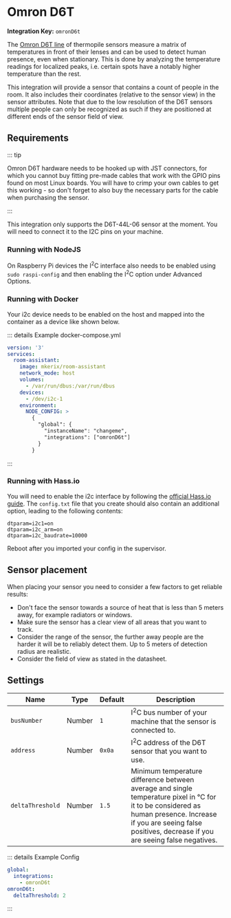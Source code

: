 # Omron D6T

**Integration Key:** `omronD6t`

The [Omron D6T line](https://omronfs.omron.com/en_US/ecb/products/pdf/en-d6t.pdf) of thermopile sensors measure a matrix of temperatures in front of their lenses and can be used to detect human presence, even when stationary. This is done by analyzing the temperature readings for localized peaks, i.e. certain spots have a notably higher temperature than the rest.

This integration will provide a sensor that contains a count of people in the room. It also includes their coordinates (relative to the sensor view) in the sensor attributes. Note that due to the low resolution of the D6T sensors multiple people can only be recognized as such if they are positioned at different ends of the sensor field of view.

## Requirements

::: tip

Omron D6T hardware needs to be hooked up with JST connectors, for which you cannot buy fitting pre-made cables that work with the GPIO pins found on most Linux boards. You will have to crimp your own cables to get this working - so don't forget to also buy the necessary parts for the cable when purchasing the sensor. 

:::

This integration only supports the D6T-44L-06 sensor at the moment. You will need to connect it to the I2C pins on your machine.

### Running with NodeJS

On Raspberry Pi devices the I<sup>2</sup>C interface also needs to be enabled using `sudo raspi-config` and then enabling the I<sup>2</sup>C option under Advanced Options.

### Running with Docker

Your i2c device needs to be enabled on the host and mapped into the container as a device like shown below.

::: details Example docker-compose.yml

```yaml
version: '3'
services:
  room-assistant:
    image: mkerix/room-assistant
    network_mode: host
    volumes:
      - /var/run/dbus:/var/run/dbus
    devices:
      - /dev/i2c-1
    environment:
      NODE_CONFIG: >
        {
          "global": {
            "instanceName": "changeme",
            "integrations": ["omronD6t"]
          }
        }
```

:::

### Running with Hass.io

You will need to enable the i2c interface by following the [official Hass.io guide](https://www.home-assistant.io/hassio/enable_i2c/). The `config.txt` file that you create should also contain an additional option, leading to the following contents:

```
dtparam=i2c1=on
dtparam=i2c_arm=on
dtparam=i2c_baudrate=10000
```

Reboot after you imported your config in the supervisor.

## Sensor placement

When placing your sensor you need to consider a few factors to get reliable results:

- Don't face the sensor towards a source of heat that is less than 5 meters away, for example radiators or windows.
- Make sure the sensor has a clear view of all areas that you want to track.
- Consider the range of the sensor, the further away people are the harder it will be to reliably detect them. Up to 5 meters of detection radius are realistic.
- Consider the field of view as stated in the datasheet.

## Settings

| Name             | Type   | Default | Description                                                  |
| ---------------- | ------ | ------- | ------------------------------------------------------------ |
| `busNumber`      | Number | `1`     | I<sup>2</sup>C bus number of your machine that the sensor is connected to. |
| `address`        | Number | `0x0a`  | I<sup>2</sup>C address of the D6T sensor that you want to use. |
| `deltaThreshold` | Number | `1.5`   | Minimum temperature difference between average and single temperature pixel in &deg;C for it to be considered as human presence. Increase if you are seeing false positives, decrease if you are seeing false negatives. |

::: details Example Config

```yaml
global:
  integrations:
    - omronD6t
omronD6t:
  deltaThreshold: 2
```

:::